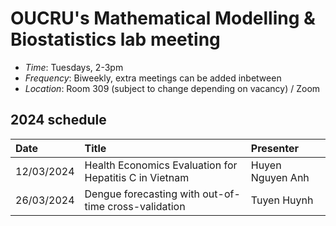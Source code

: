 # OUCRU's Mathematical Modelling & Biostatistics lab meeting

- _Time_: Tuesdays, 2-3pm
- _Frequency_: Biweekly, extra meetings can be added inbetween
- _Location_: Room 309 (subject to change depending on vacancy) / Zoom

## 2024 schedule

| Date       | Title                                                  | Presenter        |
| :--------- | :----------------------------------------------------- | :--------------- |
| 12/03/2024 | Health Economics Evaluation for Hepatitis C in Vietnam | Huyen Nguyen Anh |
| 26/03/2024 | Dengue forecasting with out-of-time cross-validation               | Tuyen Huynh      |
